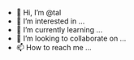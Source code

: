 - 👋 Hi, I’m @tal
- 👀 I’m interested in ...
- 🌱 I’m currently learning ...
- 💞️ I’m looking to collaborate on ...
- 📫 How to reach me ...

<!---
tallaslions/tallaslions is a ✨ special ✨ repository because its `README.md` (this file) appears on your GitHub profile.
You can click the Preview link to take a look at your changes.
--->

